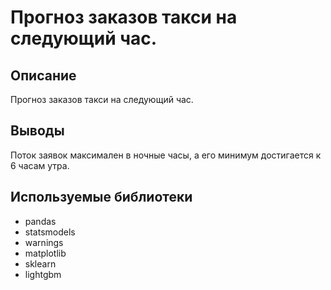 # Прогноз заказов такси на следующий час.
## Описание
Прогноз заказов такси на следующий час.

## Выводы
Поток заявок максимален в ночные часы, а его минимум достигается к 6 часам утра.

## Используемые библиотеки
- pandas
- statsmodels
- warnings
- matplotlib
- sklearn
- lightgbm
